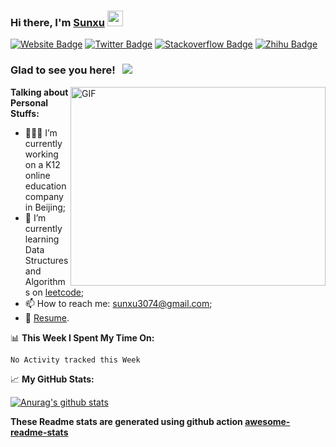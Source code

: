 ### Hi there, I'm <a href="https://sunxu.work" target="_blank">Sunxu</a> <img src="https://media.giphy.com/media/hvRJCLFzcasrR4ia7z/giphy.gif" width="25px">

[![Website Badge](https://img.shields.io/badge/website-sunxu.work-yellowgreen?style=flat-square&logo=google-chrome&logoColor=white)](https://sunxu.work)
[![Twitter Badge](https://img.shields.io/badge/-Twitter-00acee?style=flat-square&logo=Twitter&logoColor=white)](https://twitter.com/taken2016)
[![Stackoverflow Badge](https://img.shields.io/badge/-Stackoverflow-f48024?style=flat-square&logo=Stackoverflow&logoColor=white)](https://stackoverflow.com/users/4834068/taken2016)
[![Zhihu Badge](https://img.shields.io/badge/zhihu-0084ff.svg?&style=for-square&logo=Zhihu&logoColor=white)](https://www.zhihu.com/people/taken2016)

### Glad to see you here! &nbsp; ![](https://visitor-badge.glitch.me/badge?page_id=sunxu3074.sunxu3074)

<img align="right" alt="GIF" src="https://github.com/Gapur/Gapur/blob/master/coding.gif?raw=true" width="408" height="318" />

**Talking about Personal Stuffs:**

- 👨🏻‍💻 I’m currently working on a K12 online education company in Beijing;
- 🚀 I’m currently learning Data Structures and Algorithms on [leetcode](https://leetcode.com/sunxu3074/);
- 📫 How to reach me: sunxu3074@gmail.com;
- 📝 [Resume]().

📊 **This Week I Spent My Time On:**
<!--START_SECTION:waka-->
```text
No Activity tracked this Week
```
<!--END_SECTION:waka-->


📈 **My GitHub Stats:**

[![Anurag's github stats](https://github-readme-stats.vercel.app/api?username=sunxu3074&show_icons=true&count_private=true&theme=dracula)](https://github.com/anuraghazra/github-readme-stats)

**These Readme stats are generated using github action [awesome-readme-stats](https://github.com/anmol098/waka-readme-stats)**

